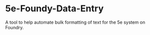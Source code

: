 # 5e-Foundy-Data-Entry
A tool to help automate bulk formatting of text for the 5e system on Foundry.
